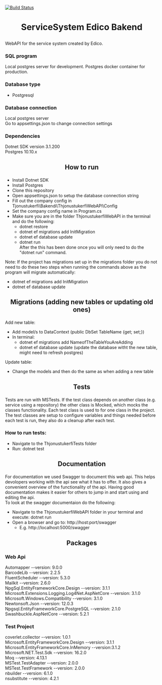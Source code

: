 [![Build Status](https://dev.azure.com/edicoehf/Tjonustukerfi/_apis/build/status/.Net%20Bakendi%20Pipeline?branchName=master)](https://dev.azure.com/edicoehf/Tjonustukerfi/_build/latest?definitionId=7&branchName=master) <br />
# <p align="center">ServiceSystem Edico Bakend</p>
WebAPI for the service system created by Edico.<br />

### <p>SQL program</p>
Local postgres server for development. Postgres docker container for production.

### <p>Database type</p>
* Postgresql

### <p>Database connection</p>
Local postgres server <br />
Go to appsettings.json to change connection settings

### <p>Dependencies</p>
Dotnet SDK version 3.1.200 <br />
Postgres 10.10.x

## <p align="center">How to run</p>
* Install Dotnet SDK
* Install Postgres
* Clone this repository
* Open appsettings.json to setup the database connection string
* Fill out the company config in Tjonustukerfi\Bakendi\ThjonustukerfiWebAPI\Config
* Set the company config name in Program.cs
* Make sure you are in the folder ThjonustukerfiWebAPI in the terminal and do the following:
    * dotnet restore
    * dotnet ef migrations add InitMigration
    * dotnet ef database update
    * dotnet run <br />
After the this has been done once you will only need to do the "dotnet run" command. <br />

Note: If the project has migrations set up in the migrations folder you do not need to do these two steps when running the commands above as the program will migrate automatically:
* dotnet ef migrations add InitMigration
* dotnet ef database update

## <p align="center">Migrations (adding new tables or updating old ones)</p>
Add new table: <br />
* Add model/s to DataContext (public DbSet<className> TableName {get; set;}) <br />
* In terminal:
    * dotnet ef migrations add NameofTheTableYouAreAdding <br />
    * dotnet ef database update (update the database witht the new table, might need to refresh postgres) <br />

Update table: <br />
* Change the models and then do the same as when adding a new table <br />

## <p align="center">Tests</p>
Tests are run with MSTests. If the test class depends on another class (e.g. service using a repository) the other class is Mocked, which mocks the classes functionality. Each test class is used to for one class in the project. The test classes are setup to configure variables and things needed before each test is run, they also do a cleanup after each test.<br />
### How to run tests:<br />
* Navigate to the ThjonustukerfiTests folder
* Run: dotnet test

## <p align="center">Documentation</p>
For documentation we used Swagger to document this web api. This helps devolopers working with the api see what it has to offer. It also gives a convenient overview of the functionality of the api. Having good documentation makes it easier for others to jump in and start using and editing the api. <br />
To look at the swagger documentaion do the following:
* Navigate to the ThjonustukerfiWebAPI folder in your terminal and execute: dotnet run
* Open a browser and go to: http://host:port/swagger
    * E.g. http://localhost:5000/swagger

## <p align="center">Packages</p>
### <p>Web Api</p>
Automapper --version: 9.0.0<br />
BarcodeLib --version: 2.2.5<br />
FluentScheduler --version: 5.3.0<br />
Mailkit --version: 2.6.0<br />
NpgSql.EntityFrameworkCore.Design --version: 3.1.1<br />
Microsoft.Extensions.Logging.Log4Net.AspNetCore --version: 3.1.0<br />
Microsoft.Windows.Compatibility --version: 3.1.0<br />
Newtonsoft.Json --version: 12.0.3<br />
Npgsql.EntityFrameworkCore.PostgreSQL --version: 2.1.0 <br />
Swashbuckle.AspNetCore --version: 5.2.1

### <p>Test Project</p>
coverlet.collector --version: 1.0.1<br />
Microsoft.EntityFrameworkCore.Design --version: 3.1.1<br />
Microsoft.EntityFrameworkCore.InMemory --version:3.1.2 <br />
Microsoft.NET.Test.Sdk --version: 16.2.0<br />
Moq --version: 4.13.1<br />
MSTest.TestAdapter --version: 2.0.0<br />
MSTest.TestFramework --version: 2.0.0<br />
nbuilder --version: 6.1.0<br />
nsubstitute --version: 4.2.1<br />